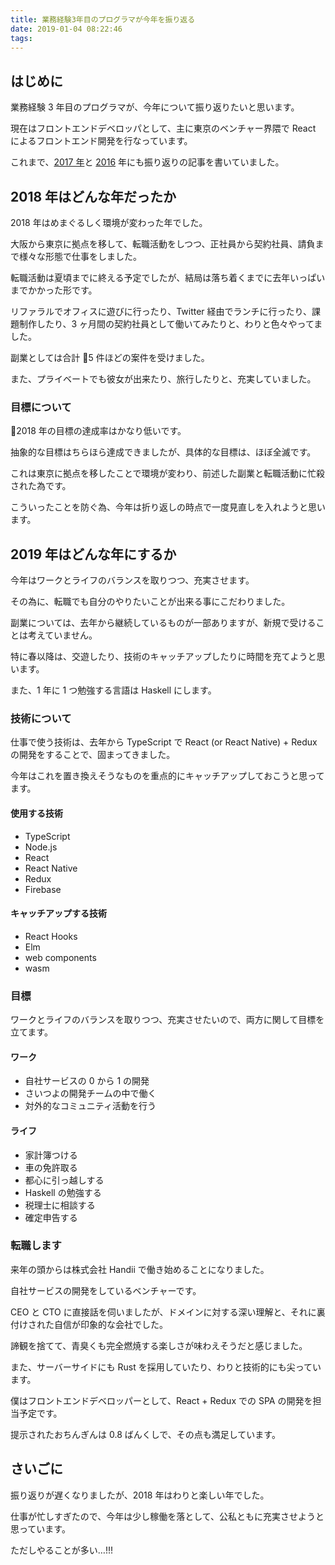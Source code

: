```yaml
---
title: 業務経験3年目のプログラマが今年を振り返る
date: 2019-01-04 08:22:46
tags:
---
```


## はじめに

業務経験 3 年目のプログラマが、今年について振り返りたいと思います。

現在はフロントエンドデベロッパとして、主に東京のベンチャー界隈で React によるフロントエンド開発を行なっています。

これまで、[2017 年](https://k4h4shi.com/2017/12/31/look-back-on-the-second-year-as-a-programmer/)と [2016](https://k4h4shi.com/2016/12/29/lookback_firstyear_as_a_programmer/) 年にも振り返りの記事を書いていました。

## 2018 年はどんな年だったか

2018 年はめまぐるしく環境が変わった年でした。

大阪から東京に拠点を移して、転職活動をしつつ、正社員から契約社員、請負まで様々な形態で仕事をしました。

転職活動は夏頃までに終える予定でしたが、結局は落ち着くまでに去年いっぱいまでかかった形です。

リファラルでオフィスに遊びに行ったり、Twitter 経由でランチに行ったり、課題制作したり、3 ヶ月間の契約社員として働いてみたりと、わりと色々やってました。

副業としては合計 5 件ほどの案件を受けました。

また、プライベートでも彼女が出来たり、旅行したりと、充実していました。

### 目標について

2018 年の目標の達成率はかなり低いです。

抽象的な目標はちらほら達成できましたが、具体的な目標は、ほぼ全滅です。

これは東京に拠点を移したことで環境が変わり、前述した副業と転職活動に忙殺された為です。

こういったことを防ぐ為、今年は折り返しの時点で一度見直しを入れようと思います。

## 2019 年はどんな年にするか

今年はワークとライフのバランスを取りつつ、充実させます。

その為に、転職でも自分のやりたいことが出来る事にこだわりました。

副業については、去年から継続しているものが一部ありますが、新規で受けることは考えていません。

特に春以降は、交遊したり、技術のキャッチアップしたりに時間を充てようと思います。

また、1 年に 1 つ勉強する言語は Haskell にします。

### 技術について

仕事で使う技術は、去年から TypeScript で React (or React Native) + Redux の開発をすることで、固まってきました。

今年はこれを置き換えそうなものを重点的にキャッチアップしておこうと思ってます。

#### 使用する技術

- TypeScript
- Node.js
- React
- React Native
- Redux
- Firebase

#### キャッチアップする技術

- React Hooks
- Elm
- web components
- wasm

### 目標

ワークとライフのバランスを取りつつ、充実させたいので、両方に関して目標を立てます。

#### ワーク

- 自社サービスの 0 から 1 の開発
- さいつよの開発チームの中で働く
- 対外的なコミュニティ活動を行う

#### ライフ

- 家計簿つける
- 車の免許取る
- 都心に引っ越しする
- Haskell の勉強する
- 税理士に相談する
- 確定申告する

### 転職します

来年の頭からは株式会社 Handii で働き始めることになりました。

自社サービスの開発をしているベンチャーです。

CEO と CTO に直接話を伺いましたが、ドメインに対する深い理解と、それに裏付けされた自信が印象的な会社でした。

諦観を捨てて、青臭くも完全燃焼する楽しさが味わえそうだと感じました。

また、サーバーサイドにも Rust を採用していたり、わりと技術的にも尖っています。

僕はフロントエンドデベロッパーとして、React + Redux での SPA の開発を担当予定です。

提示されたおちんぎんは 0.8 ばんくしで、その点も満足しています。

## さいごに

振り返りが遅くなりましたが、2018 年はわりと楽しい年でした。

仕事が忙しすぎたので、今年は少し稼働を落として、公私ともに充実させようと思っています。

ただしやることが多い…!!!
